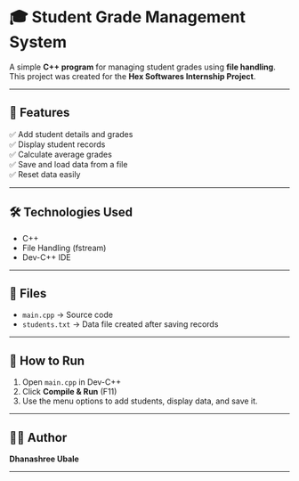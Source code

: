 # 🎓 Student Grade Management System

A simple **C++ program** for managing student grades using **file handling**.  
This project was created for the **Hex Softwares Internship Project**.

---

## 🧩 Features
✅ Add student details and grades  
✅ Display student records  
✅ Calculate average grades  
✅ Save and load data from a file  
✅ Reset data easily  

---

## 🛠️ Technologies Used
- C++
- File Handling (fstream)
- Dev-C++ IDE

---

## 📂 Files
- `main.cpp` → Source code  
- `students.txt` → Data file created after saving records  

---

## 🚀 How to Run
1. Open `main.cpp` in Dev-C++  
2. Click **Compile & Run** (F11)  
3. Use the menu options to add students, display data, and save it.  

---

## 👩‍💻 Author
**Dhanashree Ubale**

---
